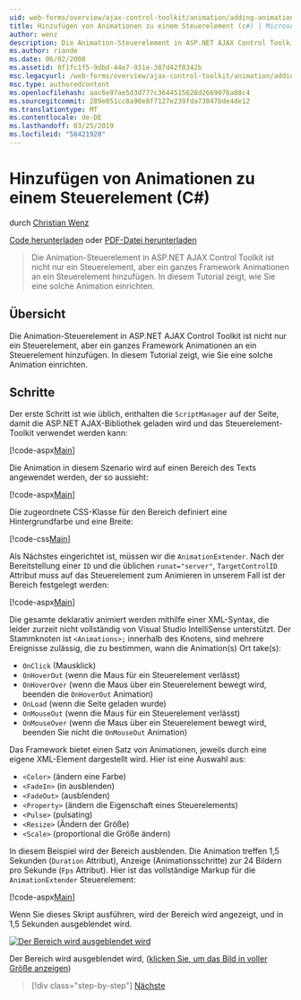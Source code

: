 ```yaml
---
uid: web-forms/overview/ajax-control-toolkit/animation/adding-animation-to-a-control-cs
title: Hinzufügen von Animationen zu einem Steuerelement (c#) | Microsoft-Dokumentation
author: wenz
description: Die Animation-Steuerelement in ASP.NET AJAX Control Toolkit ist nicht nur ein Steuerelement, aber ein ganzes Framework Animationen an ein Steuerelement hinzufügen. Dieses Tutorial zeigt, wie...
ms.author: riande
ms.date: 06/02/2008
ms.assetid: 0f1fc1f5-9dbd-44e7-931e-387d42f0342b
msc.legacyurl: /web-forms/overview/ajax-control-toolkit/animation/adding-animation-to-a-control-cs
msc.type: authoredcontent
ms.openlocfilehash: aac6e97ae5d3d777c3644515628d2669076a88c4
ms.sourcegitcommit: 289e051cc8a90e8f7127e239fda73047bde4de12
ms.translationtype: MT
ms.contentlocale: de-DE
ms.lasthandoff: 03/25/2019
ms.locfileid: "58421920"
---
```

<a name="adding-animation-to-a-control-c"></a>Hinzufügen von Animationen zu einem Steuerelement (C#)
====================
durch [Christian Wenz](https://github.com/wenz)

[Code herunterladen](http://download.microsoft.com/download/f/9/a/f9a26acd-8df4-4484-8a18-199e4598f411/Animation1.cs.zip) oder [PDF-Datei herunterladen](http://download.microsoft.com/download/6/7/1/6718d452-ff89-4d3f-a90e-c74ec2d636a3/animation1CS.pdf)

> Die Animation-Steuerelement in ASP.NET AJAX Control Toolkit ist nicht nur ein Steuerelement, aber ein ganzes Framework Animationen an ein Steuerelement hinzufügen. In diesem Tutorial zeigt, wie Sie eine solche Animation einrichten.


## <a name="overview"></a>Übersicht

Die Animation-Steuerelement in ASP.NET AJAX Control Toolkit ist nicht nur ein Steuerelement, aber ein ganzes Framework Animationen an ein Steuerelement hinzufügen. In diesem Tutorial zeigt, wie Sie eine solche Animation einrichten.

## <a name="steps"></a>Schritte

Der erste Schritt ist wie üblich, enthalten die `ScriptManager` auf der Seite, damit die ASP.NET AJAX-Bibliothek geladen wird und das Steuerelement-Toolkit verwendet werden kann:

[!code-aspx[Main](adding-animation-to-a-control-cs/samples/sample1.aspx)]

Die Animation in diesem Szenario wird auf einen Bereich des Texts angewendet werden, der so aussieht:

[!code-aspx[Main](adding-animation-to-a-control-cs/samples/sample2.aspx)]

Die zugeordnete CSS-Klasse für den Bereich definiert eine Hintergrundfarbe und eine Breite:

[!code-css[Main](adding-animation-to-a-control-cs/samples/sample3.css)]

Als Nächstes eingerichtet ist, müssen wir die `AnimationExtender`. Nach der Bereitstellung einer `ID` und die üblichen `runat="server"`, `TargetControlID` Attribut muss auf das Steuerelement zum Animieren in unserem Fall ist der Bereich festgelegt werden:

[!code-aspx[Main](adding-animation-to-a-control-cs/samples/sample4.aspx)]

Die gesamte deklarativ animiert werden mithilfe einer XML-Syntax, die leider zurzeit nicht vollständig von Visual Studio IntelliSense unterstützt. Der Stammknoten ist `<Animations>;` innerhalb des Knotens, sind mehrere Ereignisse zulässig, die zu bestimmen, wann die Animation(s) Ort take(s):

- `OnClick` (Mausklick)
- `OnHoverOut` (wenn die Maus für ein Steuerelement verlässt)
- `OnHoverOver` (wenn die Maus über ein Steuerelement bewegt wird, beenden die `OnHoverOut` Animation)
- `OnLoad` (wenn die Seite geladen wurde)
- `OnMouseOut` (wenn die Maus für ein Steuerelement verlässt)
- `OnMouseOver` (wenn die Maus über ein Steuerelement bewegt wird, beenden Sie nicht die `OnMouseOut` Animation)

Das Framework bietet einen Satz von Animationen, jeweils durch eine eigene XML-Element dargestellt wird. Hier ist eine Auswahl aus:

- `<Color>` (ändern eine Farbe)
- `<FadeIn>` (in ausblenden)
- `<FadeOut>` (ausblenden)
- `<Property>` (ändern die Eigenschaft eines Steuerelements)
- `<Pulse>` (pulsating)
- `<Resize>` (Ändern der Größe)
- `<Scale>` (proportional die Größe ändern)

In diesem Beispiel wird der Bereich ausblenden. Die Animation treffen 1,5 Sekunden (`Duration` Attribut), Anzeige (Animationsschritte) zur 24 Bildern pro Sekunde (`Fps` Attribut). Hier ist das vollständige Markup für die `AnimationExtender` Steuerelement:

[!code-aspx[Main](adding-animation-to-a-control-cs/samples/sample5.aspx)]

Wenn Sie dieses Skript ausführen, wird der Bereich wird angezeigt, und in 1,5 Sekunden ausgeblendet wird.


[![Der Bereich wird ausgeblendet wird](adding-animation-to-a-control-cs/_static/image2.png)](adding-animation-to-a-control-cs/_static/image1.png)

Der Bereich wird ausgeblendet wird, ([klicken Sie, um das Bild in voller Größe anzeigen](adding-animation-to-a-control-cs/_static/image3.png))

> [!div class="step-by-step"]
> [Nächste](executing-several-animations-at-the-same-time-cs.md)
